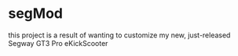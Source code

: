# segMod

this project is a result of wanting to customize my new, just-released Segway GT3 Pro eKickScooter
